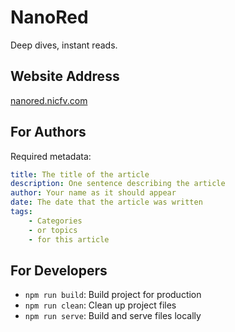 # NanoRed
Deep dives, instant reads.

## Website Address
[nanored.nicfv.com](https://nanored.nicfv.com/)

## For Authors
Required metadata:
```yaml
title: The title of the article
description: One sentence describing the article
author: Your name as it should appear
date: The date that the article was written
tags:
    - Categories
    - or topics
    - for this article
```

## For Developers
- `npm run build`: Build project for production
- `npm run clean`: Clean up project files
- `npm run serve`: Build and serve files locally